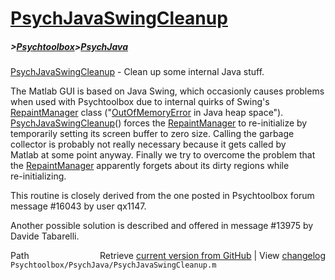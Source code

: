 # [PsychJavaSwingCleanup](PsychJavaSwingCleanup)
##### >[Psychtoolbox](Psychtoolbox)>[PsychJava](PsychJava)

[PsychJavaSwingCleanup](PsychJavaSwingCleanup) - Clean up some internal Java stuff.  
  
The Matlab GUI is based on Java Swing, which occasionly causes problems  
when used with Psychtoolbox due to internal quirks of Swing's  
[RepaintManager](RepaintManager) class ("[OutOfMemoryError](OutOfMemoryError) in Java heap space").  
[PsychJavaSwingCleanup](PsychJavaSwingCleanup)() forces the [RepaintManager](RepaintManager) to re-initialize by  
temporarily setting its screen buffer to zero size. Calling the garbage  
collector is probably not really necessary because it gets called by  
Matlab at some point anyway. Finally we try to overcome the problem that  
the [RepaintManager](RepaintManager) apparently forgets about its dirty regions while  
re-initializing.  
  
This routine is closely derived from the one posted in Psychtoolbox forum  
message \#16043 by user qx1147.  
  
Another possible solution is described and offered in message \#13975 by  
Davide Tabarelli.  
  




<div class="code_header" style="text-align:right;">
  <span style="float:left;">Path&nbsp;&nbsp;</span> <span class="counter">Retrieve <a href=
  "https://raw.github.com/Psychtoolbox-3/Psychtoolbox-3/beta/Psychtoolbox/PsychJava/PsychJavaSwingCleanup.m">current version from GitHub</a> | View <a href=
  "https://github.com/Psychtoolbox-3/Psychtoolbox-3/commits/beta/Psychtoolbox/PsychJava/PsychJavaSwingCleanup.m">changelog</a></span>
</div>
<div class="code">
  <code>Psychtoolbox/PsychJava/PsychJavaSwingCleanup.m</code>
</div>

